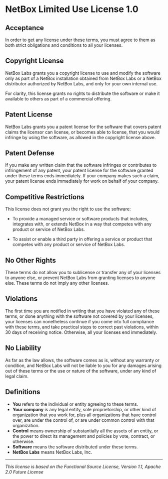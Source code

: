 # NetBox Limited Use License 1.0

## Acceptance

In order to get any license under these terms, you must agree to them as
both strict obligations and conditions to all your licenses.

## Copyright License

NetBox Labs grants you a copyright license to use and modify the software
only as part of a NetBox installation obtained from NetBox Labs or a NetBox
distributor authorized by NetBox Labs, and only for your own internal use.

For clarity, this license grants no rights to distribute the software or
make it available to others as part of a commercial offering.

## Patent License

NetBox Labs grants you a patent license for the software that covers patent
claims the licensor can license, or becomes able to license, that you would
infringe by using the software, as allowed in the copyright license above.

## Patent Defense

If you make any written claim that the software infringes or contributes to
infringement of any patent, your patent license for the software granted
under these terms ends immediately. If your company makes such a claim,
your patent license ends immediately for work on behalf of your company.

## Competitive Restrictions

This license does not grant you the right to use the software:

- To provide a managed service or software products that includes, integrates
  with, or extends NetBox in a way that competes with any product or service
  of NetBox Labs.

- To assist or enable a third party in offering a service or product that
  competes with any product or service of NetBox Labs.

## No Other Rights

These terms do not allow you to sublicense or transfer any of your licenses
to anyone else, or prevent NetBox Labs from granting licenses to anyone else.
These terms do not imply any other licenses.

## Violations

The first time you are notified in writing that you have violated any of
these terms, or done anything with the software not covered by your licenses,
your licenses can nonetheless continue if you come into full compliance with
these terms, and take practical steps to correct past violations, within 30
days of receiving notice. Otherwise, all your licenses end immediately.

## No Liability

As far as the law allows, the software comes as is, without any warranty or
condition, and NetBox Labs will not be liable to you for any damages arising
out of these terms or the use or nature of the software, under any kind of
legal claim.

## Definitions

- **You** refers to the individual or entity agreeing to these terms.
- **Your company** is any legal entity, sole proprietorship, or other kind of organization that you work for, plus all organizations that have control over, are under the control of, or are under common control with that organization.
- **Control** means ownership of substantially all the assets of an entity, or the power to direct its management and policies by vote, contract, or otherwise.
- **Software** means the software distributed under these terms.
- **NetBox Labs** means NetBox Labs, Inc.

---

*This license is based on the Functional Source License, Version 1.1, Apache 2.0 Future License*
